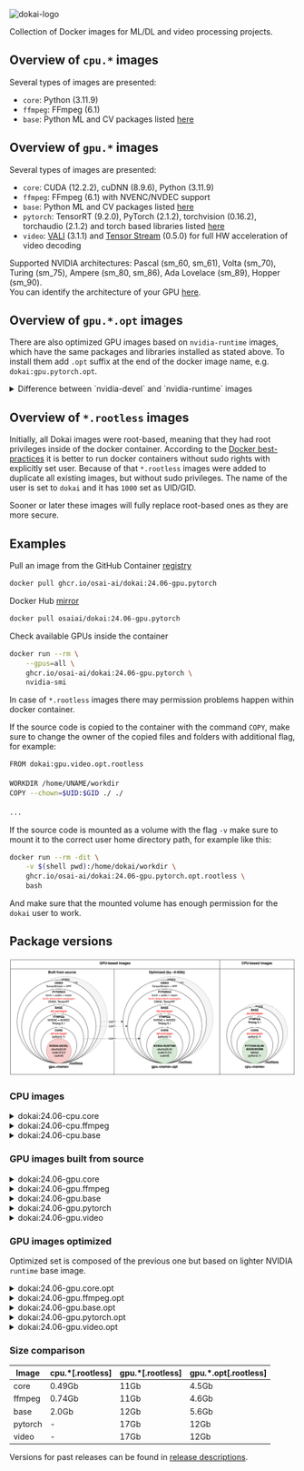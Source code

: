 ![dokai-logo](https://raw.githubusercontent.com/osai-ai/dokai/master/pics/dokai-logo.png)

Collection of Docker images for ML/DL and video processing projects.

## Overview of `cpu.*` images

Several types of images are presented:

* `core`: Python (3.11.9)
* `ffmpeg`: FFmpeg (6.1)
* `base`: Python ML and CV packages listed [here](requirements/pip/base.txt)

## Overview of `gpu.*` images

Several types of images are presented:

* `core`: CUDA (12.2.2), cuDNN (8.9.6), Python (3.11.9)
* `ffmpeg`: FFmpeg (6.1) with NVENC/NVDEC support
* `base`: Python ML and CV packages listed [here](requirements/pip/base.txt)
* `pytorch`: TensorRT (9.2.0), PyTorch (2.1.2), torchvision (0.16.2), torchaudio (2.1.2) and torch based libraries listed [here](requirements/pip/pytorch.txt)
* `video`: [VALI](https://github.com/RomanArzumanyan/VALI) (3.1.1) and [Tensor Stream](https://github.com/osai-ai/tensor-stream) (0.5.0) for full HW acceleration of video decoding 

Supported NVIDIA architectures: Pascal (sm_60, sm_61), Volta (sm_70), Turing (sm_75), Ampere (sm_80, sm_86), Ada Lovelace (sm_89), Hopper (sm_90).  
You can identify the architecture of your GPU [here](https://arnon.dk/matching-sm-architectures-arch-and-gencode-for-various-nvidia-cards/).

## Overview of `gpu.*.opt` images

There are also optimized GPU images based on `nvidia-runtime` images, which have the same packages and libraries installed as stated above.
To install them add `.opt` suffix at the end of the docker image name, e.g. `dokai:gpu.pytorch.opt`.

<details><summary>Difference between `nvidia-devel` and `nvidia-runtime` images</summary>
<p>
Nvidia's CUDA images come in three flavors and are available through the NVIDIA public hub repository.

* **base**: starting from CUDA 9.0, contains the bare minimum (libcudart) to deploy a pre-built CUDA application. Use this image if you want to select which CUDA packages you want to install manually.
* **runtime**: extends the base image by adding all the shared libraries from the CUDA toolkit. Use this image if you have a pre-built application using multiple CUDA libraries.
* **devel**: extends the runtime image by adding the compiler toolchain, the debugging tools, the headers, and the static libraries. Use this image to compile a CUDA application from sources.

![Comparison of NVIDIA images](pics/nvidia.png)

**Runtime** and **devel** are the ones that are mostly used and the differences between them are the image sizes (~3Gb), presence of compilers, and debugging tools.
</p>
</details>

## Overview of `*.rootless` images

Initially, all Dokai images were root-based, meaning that they had root privileges inside of the docker container.
According to the [Docker best-practices](https://docs.docker.com/build/building/best-practices/#user)
it is better to run docker containers without sudo rights with explicitly set user. Because of that 
`*.rootless` images were added to duplicate all existing images, but without sudo privileges.
The name of the user is set to `dokai` and it has `1000` set as UID/GID.

Sooner or later these images will fully replace root-based ones as they are more secure.

## Examples

Pull an image from the GitHub Container [registry](https://github.com/osai-ai/dokai/pkgs/container/dokai)
```bash
docker pull ghcr.io/osai-ai/dokai:24.06-gpu.pytorch
```

Docker Hub [mirror](https://hub.docker.com/r/osaiai/dokai/tags)
```bash
docker pull osaiai/dokai:24.06-gpu.pytorch
```

Check available GPUs inside the container
```bash
docker run --rm \
    --gpus=all \
    ghcr.io/osai-ai/dokai:24.06-gpu.pytorch \
    nvidia-smi
```

In case of `*.rootless` images there may permission problems happen within docker container.

If the source code is copied to the container with the command `COPY`, make sure to change the owner
of the copied files and folders with additional flag, for example:

```bash
FROM dokai:gpu.video.opt.rootless

WORKDIR /home/UNAME/workdir
COPY --chown=$UID:$GID ./ ./

...
```

If the source code is mounted as a volume with the flag `-v` make sure to mount it to the correct 
user home directory path, for example like this:

```bash
docker run --rm -dit \
	-v $(shell pwd):/home/dokai/workdir \
	ghcr.io/osai-ai/dokai:24.06-gpu.pytorch.opt.rootless \
	bash
```

And make sure that the mounted volume has enough permission for the `dokai` user to work. 

## Package versions

![Dokai images overview](pics/comparison.png)

### CPU images

<details><summary>dokai:24.06-cpu.core</summary>
<p>

[ghcr.io/osai-ai/dokai:24.06-cpu.core](https://github.com/osai-ai/dokai/pkgs/container/dokai)

Image based on `python:3.11.9-slim-bookworm` which includes:

- Debian Bookworm Operational System;
- Python 3.11.9;
- etc..

On top of that packages are installed, here's a brief description and purpose of each:

**Utilities:**
- **nano, vim, tmux** are text editors and terminal multiplexers used for editing files and managing terminal sessions.
- **unzip** is a utility used to decompress ZIP archives, commonly used for extracting files from compressed archives.
- **git** is a distributed version control system used for tracking changes in source code during software development.
- **wget, curl** are command-line tools used for downloading files from the internet, commonly used in scripts and automation tasks.
- **htop** is interactive system monitoring tool used for displaying system resource usage.
- **sysstat** collects and reports system performance statistics, including CPU, memory, and disk usage.

</p>
</details>

<details><summary>dokai:24.06-cpu.ffmpeg</summary>
<p>

[ghcr.io/osai-ai/dokai:24.06-cpu.ffmpeg](https://github.com/osai-ai/dokai/pkgs/container/dokai)

Image based on `dokai:24.06-cpu.core`:

Additionally, installed:

- FFmpeg (n6.1)

</p>
</details>

<details><summary>dokai:24.06-cpu.base</summary>
<p>

[ghcr.io/osai-ai/dokai:24.06-cpu.base](https://github.com/osai-ai/dokai/pkgs/container/dokai)

Image based on `dokai:24.06-cpu.ffmpeg`:

Additionally, installed:

- Python ML and CV packages: [requirements.txt](requirements/pip/base.txt)

</p>
</details>

### GPU images built from source

<details><summary>dokai:24.06-gpu.core</summary>
<p>

[ghcr.io/osai-ai/dokai:24.06-gpu.core](https://github.com/osai-ai/dokai/pkgs/container/dokai)

Image based on `nvidia/cuda:12.2.2-cudnn8-devel-ubuntu22.04` which includes:

- Ubuntu 22.04 Operational System;
- CUDA (12.2.2);
- cuDNN (8.9.6);
- NVCC;
- etc..

On top of that packages are installed, here's a brief description and purpose of each:

**Python (3.11.9):**
- **python3.11** is a programming language used for scripting and software development.
- **python3.11-dev** contains header files and development tools for building Python extensions.
- **python3.11-distutils** contains utilities for distributing and installing Python packages.
- **python3.11-tk** contains Tkinter, a GUI toolkit for Python.

**Builders, configurators and compilers:**
- **build-essential** package contains essential tools required for building software on Ubuntu, including compilers (gcc, g++, etc.) and build-related tools.
- **Yasm and nasm** are assemblers used for compiling assembly language code into machine-readable format, commonly used in building software.
- **Ninja** is a small build system that is fast and efficient, used as an alternative to GNU Make in some projects.
- **cmake** is a cross-platform build system generator used to control the software compilation process using simple platform-independent configuration files.
- **pkgconf** is a package configuration system used to help locate and configure libraries needed for building software.
- **gfortran** is a GNU Fortran compiler used for compiling Fortran code.
- **autoconf and libtool** are tools for generating configure scripts and managing software builds on various platforms.

**Utilities:**
- **nano, vim, tmux** are text editors and terminal multiplexers used for editing files and managing terminal sessions.
- **unzip** is a utility used to decompress ZIP archives, commonly used for extracting files from compressed archives.
- **git** is a distributed version control system used for tracking changes in source code during software development.
- **wget, curl** are command-line tools used for downloading files from the internet, commonly used in scripts and automation tasks.
- **htop and nvtop** are interactive system monitoring tools used for displaying system resource usage.
- **sysstat** collects and reports system performance statistics, including CPU, memory, and disk usage.

**Libraries:**
- **libsm6, libxext6, libxrender1, libgl1-mesa-glx** libraries for X Window System used for rendering graphics and managing graphical applications.
- **libtcmalloc-minimal4** is a memory allocation library, providing optimized memory management functions.
- **libx264-dev** is a library for encoding H.264 video streams.
- **libsndfile1** is a library for reading and writing audio files.
- **libssl-dev** is a development package for OpenSSL, providing cryptographic functions.
- **libpng-dev and libjpeg-dev** are development libraries for handling PNG and JPEG image formats, respectively.
- **libmp3lame-dev** is a development library for encoding and decoding MP3 audio files.
- **liblapack-dev** is a library for numerical linear algebra functions.
- **libopenblas-dev** is an optimized BLAS (Basic Linear Algebra Subprograms) library.

</p>
</details>

<details><summary>dokai:24.06-gpu.ffmpeg</summary>
<p>

[ghcr.io/osai-ai/dokai:24.06-gpu.ffmpeg](https://github.com/osai-ai/dokai/pkgs/container/dokai)

Image based on `dokai:24.06-gpu.core`:

Additionally, installed:

- FFmpeg (n6.1)
- nv-codec-headers (n12.1.14.0)

</p>
</details>

<details><summary>dokai:24.06-gpu.base</summary>
<p>

[ghcr.io/osai-ai/dokai:24.06-gpu.base](https://github.com/osai-ai/dokai/pkgs/container/dokai)

Image based on `dokai:24.06-gpu.ffmpeg`:

Additionally, installed:

- Python ML and CV packages: [requirements.txt](requirements/pip/base.txt)

</p>
</details>

<details><summary>dokai:24.06-gpu.pytorch</summary>
<p>

[ghcr.io/osai-ai/dokai:24.06-gpu.pytorch](https://github.com/osai-ai/dokai/pkgs/container/dokai)

Image based on `dokai:24.06-gpu.base`.

Additionally, installed:

- TensorRT (9.2.0)
- MAGMA (2.7.1)
- Pytorch-related packages: [requirements.txt](requirements/pip/pytorch.txt)

</p>
</details>

<details><summary>dokai:24.06-gpu.video</summary>
<p>

[ghcr.io/osai-ai/dokai:24.06-gpu.video](https://github.com/osai-ai/dokai/pkgs/container/dokai)

Image based on `dokai:24.06-gpu.pytorch`.

Additionally, installed:

- VideoProcessingFramework==2.0.0 (source, v2.0.0)  
- tensor-stream==0.5.0 (source, 0.5.0)

</p>
</details>

### GPU images optimized

Optimized set is composed of the previous one but based on lighter NVIDIA `runtime` base image.  

<details><summary>dokai:24.06-gpu.core.opt</summary>
<p>

[ghcr.io/osai-ai/dokai:24.06-gpu.core.opt](https://github.com/osai-ai/dokai/pkgs/container/dokai)

Image based on `nvidia/cuda:12.2.2-cudnn8-runtime-ubuntu22.04` and includes the same
additionally installed packages as `dokai:24.06-gpu.core`.

</p>
</details>


<details><summary>dokai:24.06-gpu.ffmpeg.opt</summary>
<p>

[ghcr.io/osai-ai/dokai:24.06-gpu.ffmpeg.opt](https://github.com/osai-ai/dokai/pkgs/container/dokai)

Image based on `dokai:24.06-gpu.core.opt` and includes the same
additionally installed packages as `dokai:24.06-gpu.ffmpeg`.

</p>
</details>


<details><summary>dokai:24.06-gpu.base.opt</summary>
<p>

[ghcr.io/osai-ai/dokai:24.06-gpu.base.opt](https://github.com/osai-ai/dokai/pkgs/container/dokai)

Image based on `dokai:24.06-gpu.ffmpeg.opt`  and includes the same
additionally installed packages as `dokai:24.06-gpu.base`.

</p>
</details>


<details><summary>dokai:24.06-gpu.pytorch.opt</summary>
<p>

[ghcr.io/osai-ai/dokai:24.06-gpu.pytorch.opt](https://github.com/osai-ai/dokai/pkgs/container/dokai)

Image based on `dokai:24.06-gpu.base.opt`  and includes the same
additionally installed packages as `dokai:24.06-gpu.pytorch`.

</p>
</details>


<details><summary>dokai:24.06-gpu.video.opt</summary>
<p>

[ghcr.io/osai-ai/dokai:24.06-gpu.video.opt](https://github.com/osai-ai/dokai/pkgs/container/dokai)

Image based on `dokai:24.06-gpu.pytorch.opt`  and includes the same
additionally installed packages as `dokai:24.06-gpu.video`.

</p>
</details>

### Size comparison

| Image   | cpu.*\[.rootless\] | gpu.*\[.rootless\] | gpu.*.opt\[.rootless\] |
|---------|--------------------|--------------------|------------------------|
| core    | 0.49Gb             | 11Gb               | 4.5Gb                  |
| ffmpeg  | 0.74Gb             | 11Gb               | 4.6Gb                  |
| base    | 2.0Gb              | 12Gb               | 5.6Gb                  |
| pytorch | -                  | 17Gb               | 12Gb                   |
| video   | -                  | 17Gb               | 12Gb                   |

Versions for past releases can be found in [release descriptions](https://github.com/osai-ai/dokai/releases).
